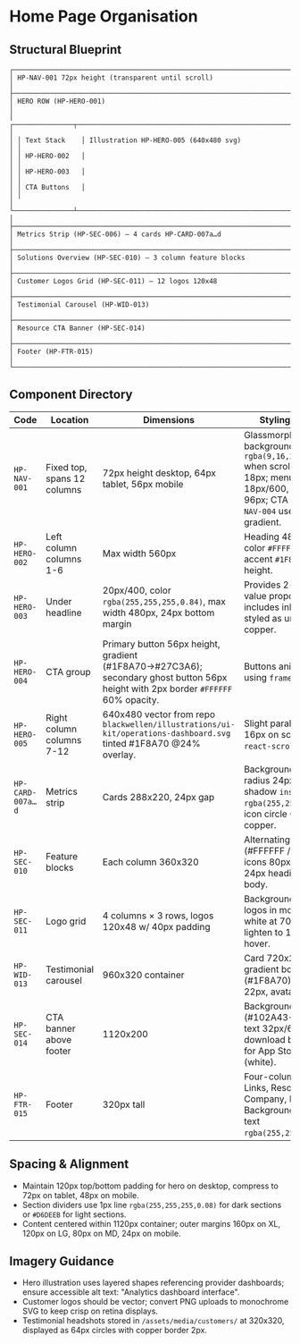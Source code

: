 # Home Page Organisation

## Structural Blueprint
```
┌──────────────────────────────────────────────────────────────────────────────┐
│ HP-NAV-001 72px height (transparent until scroll)                           │
├──────────────────────────────────────────────────────────────────────────────┤
│ HERO ROW (HP-HERO-001)                                                      │
│ ┌───────────────┬──────────────────────────────────────────────────────────┐ │
│ │ Text Stack    │ Illustration HP-HERO-005 (640x480 svg)                    │ │
│ │ HP-HERO-002   │                                                          │ │
│ │ HP-HERO-003   │                                                          │ │
│ │ CTA Buttons   │                                                          │ │
│ └───────────────┴──────────────────────────────────────────────────────────┘ │
├──────────────────────────────────────────────────────────────────────────────┤
│ Metrics Strip (HP-SEC-006) — 4 cards HP-CARD-007a…d                         │
├──────────────────────────────────────────────────────────────────────────────┤
│ Solutions Overview (HP-SEC-010) — 3 column feature blocks                   │
├──────────────────────────────────────────────────────────────────────────────┤
│ Customer Logos Grid (HP-SEC-011) — 12 logos 120x48                          │
├──────────────────────────────────────────────────────────────────────────────┤
│ Testimonial Carousel (HP-WID-013)                                           │
├──────────────────────────────────────────────────────────────────────────────┤
│ Resource CTA Banner (HP-SEC-014)                                            │
├──────────────────────────────────────────────────────────────────────────────┤
│ Footer (HP-FTR-015)                                                         │
└──────────────────────────────────────────────────────────────────────────────┘
```

## Component Directory

| Code | Location | Dimensions | Styling & Assets | Notes |
|------|----------|------------|------------------|-------|
| `HP-NAV-001` | Fixed top, spans 12 columns | 72px height desktop, 64px tablet, 56px mobile | Glassmorphism background `rgba(9,16,28,0.7)` when scrolled, blur 18px; menu items 18px/600, spacing 96px; CTA button `HP-NAV-004` uses copper gradient. | Uses `framer-motion` to slide in at 120ms; includes login button linking to app. |
| `HP-HERO-002` | Left column columns 1-6 | Max width 560px | Heading 48px/700, color `#FFFFFF`; underline accent `#1F8A70` 8px height. | Text: "Operational intelligence for healthcare networks." |
| `HP-HERO-003` | Under headline | 20px/400, color `rgba(255,255,255,0.84)`, max width 480px, 24px bottom margin | Provides 2-sentence value proposition; includes inline link styled as underlined copper. |
| `HP-HERO-004` | CTA group | Primary button 56px height, gradient (#1F8A70→#27C3A6); secondary ghost button 56px height with 2px border `#FFFFFF` 60% opacity. | Buttons animate ripple using `framer-motion`. |
| `HP-HERO-005` | Right column columns 7-12 | 640x480 vector from repo `blackwellen/illustrations/ui-kit/operations-dashboard.svg` tinted #1F8A70 @24% overlay. | Slight parallax (moves 16px on scroll) using `react-scroll-parallax`. |
| `HP-CARD-007a…d` | Metrics strip | Cards 288x220, 24px gap | Background `#102A43`, radius 24px, inner shadow `inset 0 1px 0 rgba(255,255,255,0.08)`; icon circle 64px tinted copper. | Stats: Network Uptime 99.98%, Credential Compliance 96%, Average Onboarding 12 days, Satisfaction 4.8/5. |
| `HP-SEC-010` | Feature blocks | Each column 360x320 | Alternating background (#FFFFFF / #F7F9FC), icons 80px line art; text 24px heading, 18px body. | Blocks: Workflow Automation, Compliance Insights, Provider Experience. |
| `HP-SEC-011` | Logo grid | 4 columns × 3 rows, logos 120x48 w/ 40px padding | Background `#0B1D3A`; logos in monochrome white at 70% opacity, lighten to 100% on hover. | Logos stored in `/assets/media/logos/*.svg`. |
| `HP-WID-013` | Testimonial carousel | 960x320 container | Card 720x240 with gradient border (#1F8A70), quote text 22px, avatar 64px. | Carousel uses `swiper@9`, autoplay 6s, includes logos of speakers. |
| `HP-SEC-014` | CTA banner above footer | 1120x200 | Background gradient (#102A43→#1F8A70), text 32px/600; includes download badge icons for App Store/Play Store (white). | Encourages trial signup; uses subtle 4px animated underline. |
| `HP-FTR-015` | Footer | 320px tall | Four-column layout: Links, Resources, Company, Newsletter. Background `#071223`, text `rgba(255,255,255,0.72)`. | Newsletter form uses inline input (320px width) + button `HP-BTN-016`. |

## Spacing & Alignment
- Maintain 120px top/bottom padding for hero on desktop, compress to 72px on tablet, 48px on mobile.
- Section dividers use 1px line `rgba(255,255,255,0.08)` for dark sections or `#D6DEEB` for light sections.
- Content centered within 1120px container; outer margins 160px on XL, 120px on LG, 80px on MD, 24px on mobile.

## Imagery Guidance
- Hero illustration uses layered shapes referencing provider dashboards; ensure accessible alt text: "Analytics dashboard interface".
- Customer logos should be vector; convert PNG uploads to monochrome SVG to keep crisp on retina displays.
- Testimonial headshots stored in `/assets/media/customers/` at 320x320, displayed as 64px circles with copper border 2px.
